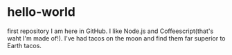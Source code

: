 # hello-world
first repository
I am here in GitHub. I like Node.js and Coffeescript(that's waht I'm made of!).
I've had tacos on the moon and find them far superior to Earth tacos.
